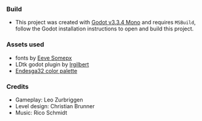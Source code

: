 ### Build

- This project was created with [Godot v3.3.4 Mono](https://godotengine.org/download/windows) and requires `MSBuild`, follow the Godot installation instructions to open and build this project.

### Assets used

- fonts by [Eeve Somepx](https://twitter.com/somepx)
- LDtk godot plugin by [lrgilbert](https://github.com/lrgilbert/godot-LDtk-import)
- [Endesga32 color palette](https://lospec.com/palette-list/endesga-32)

### Credits

- Gameplay: Leo Zurbriggen
- Level design: Christian Brunner
- Music: Rico Schmidt
